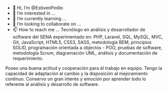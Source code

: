 - 👋 Hi, I’m @EstivenPinillo
- 👀 I’m interested in ... 
- 🌱 I’m currently learning ... 
- 💞️ I’m looking to collaborate on ... 
- 📫 How to reach me ... 
Tecnólogo en análisis y desarrollador de software del SENA experimentado en: 
PHP, Laravel, SQL, MySQL, MVC, Git, JavaScript, HTML5, CSS3, SASS, metodología BEM, principios SOLID, programación orientada a objectos - POO, pruebas de software, metodología Scrum, diagramación UML, análisis y documentación de requerimiento.

Poseo una buena actitud y cooperación para él trabajo en equipo. Tengo la capacidad de adaptación al cambio y la disposición al mejoramiento continuo. Conservo un gran interés y emoción por aprender todo lo referente al análisis y desarrollo de software.

<!---
BaumaWar/BaumaWar is a ✨ special ✨ repository because its `README.md` (this file) appears on your GitHub profile.
You can click the Preview link to take a look at your changes.
--->
